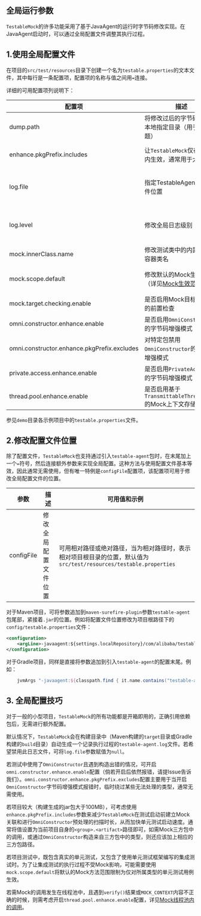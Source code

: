 全局运行参数
---

`TestableMock`的许多功能采用了基于JavaAgent的运行时字节码修改实现。在JavaAgent启动时，可以通过全局配置文件调整其执行过程。

## 1.使用全局配置文件

在项目的`src/test/resources`目录下创建一个名为`testable.properties`的文本文件，其中每行是一条配置项，配置项的名称与值之间用`=`连接。

详细的可用配置项列说明下：

|  配置项  | 描述  | 可用值和示例 |
|  ----   | ---- | ----  |
| dump.path  | 将修改过后的字节码保存到本地指定目录（用于排查问题） | 相对项目根目录的位置，例如：`target/bytecode` |
| enhance.pkgPrefix.includes  | 让`TestableMock`仅在特定包内生效，通常用于大型项目 | 使用`,`分隔的包路径前缀列表，例如：`com.demo.biz,com.3rd.biz` |
| log.file  | 指定TestableAgent日志文件位置 | 相对项目根目录的位置，例如：`target/testable/agent.log`，特殊值`null`表示禁用日志文件 |
| log.level  | 修改全局日志级别 | 可用值为：`mute`（禁止打印警告） / `debug`（打印调试信息） / `verbose`（打印非常详细的调试信息） |
| mock.innerClass.name | 修改测试类中的内置Mock容器类名 | 任意符合Java类名的值，默认值为`Mock` |
| mock.scope.default  | 修改默认的Mock生效范围（详见[Mock生效范围](zh-cn/doc/scope-of-mock)） | 可用值为：`global`（全局生效） / `associated`（只对关联的测试用例生效） |
| mock.target.checking.enable | 是否启用Mock目标有效性的前置检查 | 可用值为：`true` / `false`，当前默认值为`false` |
| omni.constructor.enhance.enable | 是否启用`OmniConstructor`的字节码增强模式 | 可用值为：`true` / `false` |
| omni.constructor.enhance.pkgPrefix.excludes | 对特定包禁用`OmniConstructor`的字节码增强模式 | 使用`,`分隔的包路径前缀列表，例如：`com.demo.model` |
| private.access.enhance.enable | 是否启用`PrivateAccessor`的字节码增强模式 | 可用值为：`true` / `false` |
| thread.pool.enhance.enable | 是否启用基于`TransmittableThreadLocal`的Mock上下文存储 | 可用值为：`true` / `false` |

参见`demo`目录各示例项目中的`testable.properties`文件。

## 2.修改配置文件位置

除了配置文件，`TestableMock`也支持通过引入`testable-agent`包时，在末尾加上一个`=`符号，然后连接额外参数来实现全局配置。这种方法与使用配置文件基本等效，因此通常无需使用，但有唯一特例是`configFile`配置项，该配置项可用于修改全局配置文件的位置。

|  参数          | 描述  | 可用值和示例 |
|  ----         | ----  | ----  |
| configFile    | 修改全局配置文件位置 | 可用相对路径或绝对路径，当为相对路径时，表示相对项目根目录的位置，默认值为`src/test/resources/testable.properties` |

对于Maven项目，可将参数追加到`maven-surefire-plugin`参数`testable-agent`包尾部，紧接着`.jar`的位置。例如将配置文件位置修改为项目根路径下的`config/testable.properties`文件：

```xml
<configuration>
    <argLine>-javaagent:${settings.localRepository}/com/alibaba/testable/testable-agent/${testable.version}/testable-agent-${testable.version}.jar=configFile=config/testable.properties</argLine>
</configuration>
```

对于Gradle项目，同样是直接将参数追加到引入`testable-agent`的配置末尾。例如：

```groovy
    jvmArgs "-javaagent:${classpath.find { it.name.contains("testable-agent") }.absolutePath}=configFile=config/testable.properties"
```

## 3. 全局配置技巧

对于一般的小型项目，`TestableMock`的所有功能都是开箱即用的，正确引用依赖包后，无需进行额外配置。

默认情况下，`TestableMock`会在构建目录中（Maven构建的`target`目录或Gradle构建的`build`目录）自动生成一个记录执行过程的`testable-agent.log`文件。若希望禁用此日志文件，可将`log.file`参数赋值为`null`。

若测试中使用了`OmniConstructor`且遇到构造出错的情况，可开启`omni.constructor.enhance.enable`配置（倘若开启后依然报错，请提Issue告诉我们）。`omni.constructor.enhance.pkgPrefix.excludes`配置主要用于当开启`OmniConstructor`字节码增强模式报错时，临时绕过某些无法处理的类型，通常无需使用。

若项目较大（构建生成的jar包大于100MB），可考虑使用`enhance.pkgPrefix.includes`参数来减少`TestableMock`在测试启动前建立Mock关联和进行`OmniConstructor`预处理的扫描时长，从而加快单元测试启动速度。通常将值设置为当前项目自身的`<group>.<artifact>`路径即可，如需Mock三方包中的调用，或通过`OmniConstructor`构造来自三方包中的类型，则还应该加上相应的三方包路径。

若项目测试中，既包含真实的单元测试，又包含了使用单元测试框架编写的集成测试时。为了让集成测试的执行过程不受Mock影响，可能需要使用`mock.scope.default`将默认的Mock方法范围限制为仅对所属类型的单元测试用例生效。

若需Mock的调用发生在线程池中，且遇到`verify()`结果或`MOCK_CONTEXT`内容不正确的时候，则需考虑开启`thread.pool.enhance.enable`配置，详见[Mock线程池内的调用](zh-cn/doc/with-thread-pool.md)。

